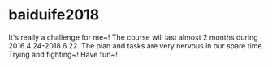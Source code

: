 # baiduife2018
It's really a challenge for me~!
The course will last almost 2 months during 2016.4.24-2018.6.22.
The plan and tasks are very nervous in our spare time.
Trying and fighting~! Have fun~!
